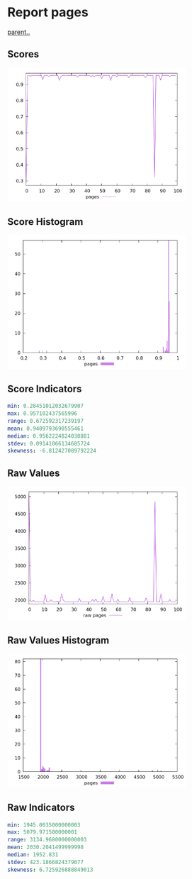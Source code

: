 # Report pages

[parent..](./..)  


## Scores

![score](./score.png)  

## Score Histogram

![hist](./hist.png)  

## Score Indicators

```yaml
min: 0.28451012032679907
max: 0.957102437565996
range: 0.672592317239197
mean: 0.9409793690555461
median: 0.9562224824038881
stdev: 0.09141066134685724
skewness: -6.812427089792224

```

## Raw Values

![raw](./raw.png)  

## Raw Values Histogram

![raw hist](./raw_hist.png)  

## Raw Indicators

```yaml
min: 1945.0035000000003
max: 5079.971500000001
range: 3134.9680000000003
mean: 2030.2041499999998
median: 1952.831
stdev: 423.1866824379077
skewness: 6.725926888849013

```

<style>
  img {
    max-width: 80%;
  }
</style>
      
